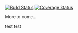 [![Build Status](https://travis-ci.org/yishnish/nethack-bot.svg?branch=master)](https://travis-ci.org/yishnish/nethack-bot)    [![Coverage Status](https://coveralls.io/repos/github/yishnish/nethack-bot/badge.svg?branch=master)](https://coveralls.io/github/yishnish/nethack-bot?branch=master)

More to come...

test
test